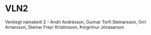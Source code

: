 # VLN2
Verklegt námskeið 2 -  Andri Andrésson, Gunnar Torfi Steinarsson,  Orri Arnarsson, Steinar Freyr Kristinsson, Þorgrímur Jónasarson
